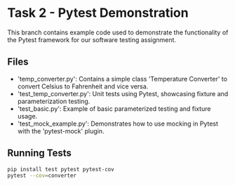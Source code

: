 # Task 2 - Pytest Demonstration

This branch contains example code used to demonstrate the functionality of the Pytest framework for our software testing assignment.

## Files

- 'temp_converter.py': Contains a simple class 'Temperature Converter' to convert Celsius to Fahrenheit and vice versa.
- 'test_temp_converter.py': Unit tests using Pytest, showcasing fixture and parameterization testing.
- 'test_basic.py': Example of basic parameterized testing and fixture usage.
- 'test_mock_example.py': Demonstrates how to use mocking in Pytest with the 'pytest-mock' plugin.

## Running Tests

```bash
pip install test pytest pytest-cov
pytest --cov=converter
